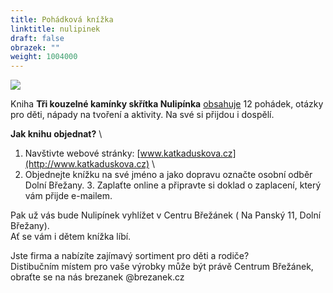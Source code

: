 ```yaml
---
title: Pohádková knížka
linktitle: nulipinek
draft: false
obrazek: ""
weight: 1004000
---
```

![](/assets/media/baner_kniha.jpg)

Kniha **Tři kouzelné kamínky skřítka Nulipínka**  [obsahuje](https://katkaduskova.cz/kniha-nlp-pohadek/) 12 pohádek, otázky pro děti, nápady na tvoření a aktivity. Na své si přijdou i dospělí.  

**Jak knihu objednat?**   \
1. Navštivte webové stránky: [www.katkaduskova.cz](http://www.katkaduskova.cz) \
2. Objednejte knížku na své jméno a jako dopravu označte osobní odběr Dolní Břežany. 3. Zaplaťte online a připravte si doklad o zaplacení, který vám přijde e-mailem.

Pak už vás bude Nulipínek vyhlížet v Centru Břežánek ( Na Panský 11, Dolní Břežany).\
Ať se vám i dětem knížka líbí.

Jste firma a nabízíte zajímavý sortiment pro děti a rodiče?\
Distibučním místem pro vaše výrobky může být právě Centrum Břežánek, obraťte se na nás  brezanek @brezanek.cz